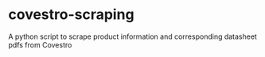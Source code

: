 # covestro-scraping
A python script to scrape product information and corresponding datasheet pdfs from Covestro
